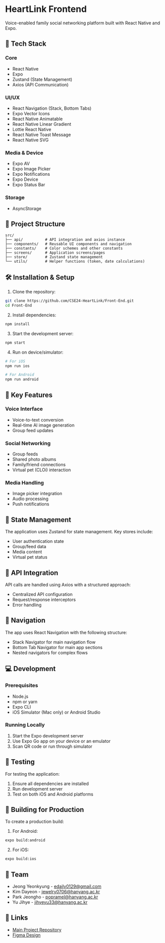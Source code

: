 # HeartLink Frontend

Voice-enabled family social networking platform built with React Native and Expo.

## 🚀 Tech Stack

### Core
- React Native
- Expo
- Zustand (State Management)
- Axios (API Communication)

### UI/UX
- React Navigation (Stack, Bottom Tabs)
- Expo Vector Icons
- React Native Animatable
- React Native Linear Gradient
- Lottie React Native
- React Native Toast Message
- React Native SVG

### Media & Device
- Expo AV
- Expo Image Picker
- Expo Notifications
- Expo Device
- Expo Status Bar

### Storage
- AsyncStorage

## 📁 Project Structure

```
src/
├── api/          # API integration and axios instance
├── components/   # Reusable UI components and navigation
├── constants/    # Color schemes and other constants
├── screens/      # Application screens/pages
├── store/        # Zustand state management
└── utils/        # Helper functions (token, date calculations)
```

## 🛠️ Installation & Setup

1. Clone the repository:
```bash
git clone https://github.com/CSE24-HeartLink/Front-End.git
cd Front-End
```

2. Install dependencies:
```bash
npm install
```

3. Start the development server:
```bash
npm start
```

4. Run on device/simulator:
```bash
# For iOS
npm run ios

# For Android
npm run android
```

## 📱 Key Features

### Voice Interface
- Voice-to-text conversion
- Real-time AI image generation
- Group feed updates

### Social Networking
- Group feeds
- Shared photo albums 
- Family/friend connections
- Virtual pet (CLOi) interaction

### Media Handling
- Image picker integration
- Audio processing
- Push notifications

## 🔄 State Management

The application uses Zustand for state management. Key stores include:
- User authentication state
- Group/feed data
- Media content
- Virtual pet status

## 📡 API Integration

API calls are handled using Axios with a structured approach:
- Centralized API configuration
- Request/response interceptors
- Error handling

## 🎯 Navigation

The app uses React Navigation with the following structure:
- Stack Navigator for main navigation flow
- Bottom Tab Navigator for main app sections
- Nested navigators for complex flows

## 💻 Development

### Prerequisites
- Node.js
- npm or yarn
- Expo CLI
- iOS Simulator (Mac only) or Android Studio

### Running Locally
1. Start the Expo development server
2. Use Expo Go app on your device or an emulator
3. Scan QR code or run through simulator

## 🧪 Testing

For testing the application:
1. Ensure all dependencies are installed
2. Run development server
3. Test on both iOS and Android platforms

## 📱 Building for Production

To create a production build:

1. For Android:
```bash
expo build:android
```

2. For iOS:
```bash
expo build:ios
```

## 👥 Team

- Jeong Yeonkyung - edaily0129@gmail.com
- Kim Dayeon - jewelry0706@hanyang.ac.kr
- Park Jeongho - popramel@hanyang.ac.kr
- Yu Jihye - jihyeyu33@hanyang.ac.kr

## 🔗 Links

- [Main Project Repository](https://github.com/CSE24-HeartLink)
- [Figma Design](https://www.figma.com/design/pWLXJosrBwKVW7n35S9YfL/2024-2-SE_HeartLink?node-id=1-5&t=JhY1tghOwMr3WjJo-1)

